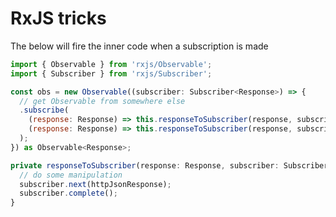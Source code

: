 RxJS tricks
===========

The below will fire the inner code when a subscription is made

```javascript
import { Observable } from 'rxjs/Observable';
import { Subscriber } from 'rxjs/Subscriber';

const obs = new Observable((subscriber: Subscriber<Response>) => {
  // get Observable from somewhere else
  .subscribe(
    (response: Response) => this.responseToSubscriber(response, subscriber),
    (response: Response) => this.responseToSubscriber(response, subscriber)
  );
}) as Observable<Response>;

private responseToSubscriber(response: Response, subscriber: Subscriber<Response>) {
  // do some manipulation
  subscriber.next(httpJsonResponse);
  subscriber.complete();
}
```
